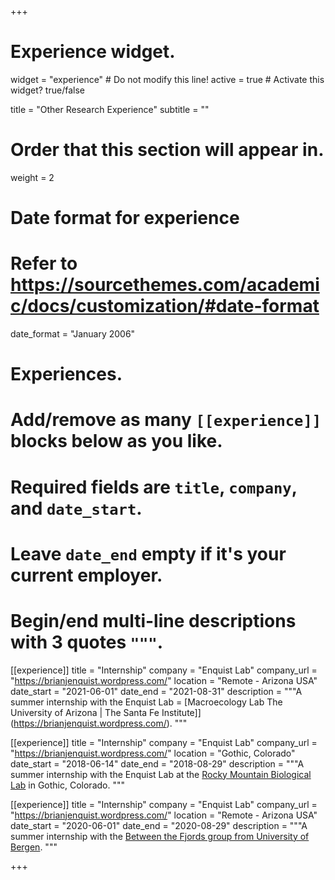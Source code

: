 +++
# Experience widget.
widget = "experience"  # Do not modify this line!
active = true  # Activate this widget? true/false

title = "Other Research Experience"
subtitle = ""

# Order that this section will appear in.
weight = 2

# Date format for experience
#   Refer to https://sourcethemes.com/academic/docs/customization/#date-format
date_format = "January 2006"

# Experiences.
#   Add/remove as many `[[experience]]` blocks below as you like.
#   Required fields are `title`, `company`, and `date_start`.
#   Leave `date_end` empty if it's your current employer.
#   Begin/end multi-line descriptions with 3 quotes `"""`.

[[experience]]
  title = "Internship"
  company = "Enquist Lab"
  company_url = "https://brianjenquist.wordpress.com/"
  location = "Remote - Arizona USA"
  date_start = "2021-06-01"
  date_end = "2021-08-31"
  description = """A summer internship with the Enquist Lab = [Macroecology Lab The University of Arizona | The Santa Fe Institute]](https://brianjenquist.wordpress.com/).
  """  


[[experience]]
  title = "Internship"
  company = "Enquist Lab"
  company_url = "https://brianjenquist.wordpress.com/"
  location = "Gothic, Colorado"
  date_start = "2018-06-14"
  date_end = "2018-08-29"
  description = """A summer internship with the Enquist Lab at the [Rocky Mountain Biological Lab](https://www.uib.no/en/rg/EECRG/106077/rocky-mountain-biological-lab/) in Gothic, Colorado.
  """

[[experience]]
  title = "Internship"
  company = "Enquist Lab"
  company_url = "https://brianjenquist.wordpress.com/"
  location = "Remote - Arizona USA"
  date_start = "2020-06-01"
  date_end = "2020-08-29"
  description = """A summer internship with the [Between the Fjords group from University of Bergen](https://betweenthefjords.w.uib.no/internships/).
  """  
  
  

+++
